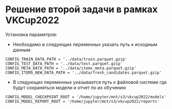# Решение второй задачи в рамках VKCup2022

Установка параметров:

* Необходимо в следующих переменных указать путь к исходным данным
```
CONFIG_TRAIN_DATA_PATH = '../data/train.parquet.gzip'
CONFIG_TEST_DATA_PATH = '../data/test.parquet.gzip'
CONFIG_META_DATA_PATH = '../data/items_meta.parquet.gzip'
CONFIG_ITEMS_NEW_DATA_PATH = '../data/fresh_candidates.parquet.gzip'
```

* В следующих переменных указывается путь к файловой системе где будут сохраняться модели и отчет по их обучению
```
CONFIG_MODEL_CHECKPOINT_ROOT = '/home/jupyter/mnt/s3/vkcup2022/models'
CONFIG_MODEL_REPORT_ROOT = '/home/jupyter/mnt/s3/vkcup2022/reports'
```
